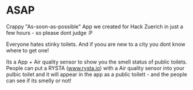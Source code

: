 # ASAP
Crappy "As-soon-as-possible" App we created for Hack Zuerich in just a few hours - so please dont judge :P

Everyone hates stinky toilets. And if yoou are new to a city you dont know where to get one! 

Its a App +  Air quality sensor to show you the smell status of public toilets. 
People can put a RYSTA (www.rysta.io) with a Air quality sensor into your pulbic toilet and it will appear in the app as 
a public toilett - and the people can see if its smelly or not! 



